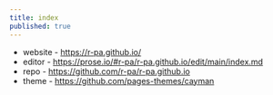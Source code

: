 ```yaml
---
title: index
published: true
---
```

- website - https://r-pa.github.io/
- editor - https://prose.io/#r-pa/r-pa.github.io/edit/main/index.md
- repo - https://github.com/r-pa/r-pa.github.io
- theme - https://github.com/pages-themes/cayman
